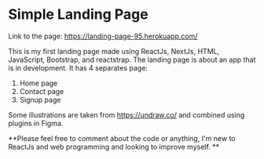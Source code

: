 # Simple Landing Page

Link to the page: https://landing-page-95.herokuapp.com/

This is my first landing page made using ReactJs, NextJs, HTML, JavaScript, Bootstrap, and reactstrap. The landing page is about an app that is in development. It has 4 separates page:

1. Home page
2. Contact page
3. Signup page

Some illustrations are taken from https://undraw.co/ and combined using plugins in Figma. 



**Please feel free to comment about the code or anything, I'm new to ReactJs and web programming and looking to improve myself. **
